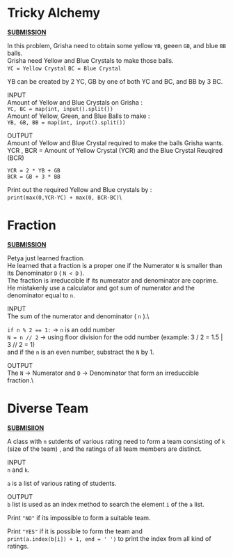 # Tricky Alchemy
[**SUBMISSION**](https://codeforces.com/contest/912/submission/42497686)

In this problem, Grisha need to obtain some yellow `YB`, geeen `GB`, and blue `BB` balls.\
Grisha need Yellow and Blue Crystals to make those balls.\
`YC = Yellow Crystal`
`BC = Blue Crystal`

YB can be created by 2 YC, GB by one of both YC and BC, and BB by 3 BC.

INPUT\
Amount of Yellow and Blue Crystals on Grisha :\
`YC, BC = map(int, input().split())`  
Amount of Yellow, Green, and Blue Balls to make :\
`YB, GB, BB = map(int, input().split())`  

OUTPUT\
Amount of Yellow and Blue Crystal required to make the balls Grisha wants.\
YCR , BCR = Amount of Yellow Crystal (YCR) and the Blue Crystal Reuqired (BCR)

`YCR = 2 * YB + GB`\
`BCR = GB + 3 * BB`

Print out the required Yellow and Blue crystals by :\
`print(max(0,YCR-YC) + max(0, BCR-BC)`\

# Fraction
[**SUBMISSION**](https://codeforces.com/contest/854/submission/42497183)

Petya just learned fraction.\
He learned that a fraction is a proper one if the Numerator `N` is smaller than its Denominator `D` ( `N < D` ).\
The fraction is irreduccible if its numerator and denominator are coprime.\
He mistakenly use a calculator and got sum of numerator and the denominator equal to `n`.

INPUT\
The sum of the numerator and denominator ( `n` ).\

`if n % 2 == 1:` -> `n` is an odd number\
`N = n // 2` -> using floor division for the odd number (example: 3 / 2 = 1.5 | 3 // 2 = 1)\
and if the `n` is an even number, substract the `N` by 1.

OUTPUT\
The `N` -> Numerator and `D` -> Denominator that form an irreduccible fraction.\


# Diverse Team
[**SUBMISIION**](https://codeforces.com/contest/988/submission/42549000)

A class with `n` sutdents of various rating need to form a team consisting of `k` (size of the team) , and the ratings of all team members are distinct.

INPUT\
`n` and `k`.

`a` is a list of various rating of students.

OUTPUT\
`b` list is used as an index method to search the element `i` of the `a` list.

Print `"NO"` if its impossible to form a suitable team.

Print `"YES"` if it is possible to form the team and\
`print(a.index(b[i]) + 1, end = ' ')` to print the index from all kind of ratings.







